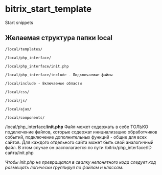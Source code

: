 # bitrix_start_template
Start snippets

## Желаемая структура папки local
    /local/templates/
    
    /local/php_interface/
    
    /local/php_interface/init.php
    
    /local/php_interface/include - Подключаемые файлы 
    
    /local/include - Включаемые области
    
    /local/css/
    
    /local/js/
    
    /local/ajax/
    
    /local/components/

/local/php_interface/**init.php** Файл может содержать в себе ТОЛЬКО подключение файлов, которые содержат инициализацию обработчиков событий, подключение дополнительных функций - общие для всех сайтов. Для каждого отдельного сайта может быть свой аналогичный файл. В этом случае он располагается по пути /bitrix/php_interface/ID сайта/init.php

*Чтобы init.php не превращался в свалку непонятного кода следует код размещать логически группируя по файлам и классам.*
